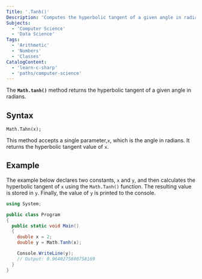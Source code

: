 ```yaml
---
Title: '.Tanh()'
Description: 'Computes the hyperbolic tangent of a given angle in radians.'
Subjects:
  - 'Computer Science'
  - 'Data Science'
Tags:
  - 'Arithmetic'
  - 'Numbers'
  - 'Classes'
CatalogContent:
  - 'learn-c-sharp'
  - 'paths/computer-science'
---
```


The **`Math.tanh()`** method returns the hyperbolic tangent of a given angle in radians.

## Syntax

```pseudo
Math.Tahn(x);
```

This method accepts a single parameter,`x`, which is the angle in radians. It returns the hyperbolic tangent value of `x`.

## Example

The example below declares two constants, `x` and `y`, and then calculates the hyperbolic tangent of `x` using the `Math.Tanh()` function. The resulting value is stored in `y`. Finally, the value of `y` is printed to the console.

```cs
using System;

public class Program
{
  public static void Main()
  {
    double x = 2;
    double y = Math.Tanh(x);

    Console.WriteLine(y);
    // Output: 0.9640275800758169
  }
}
```
